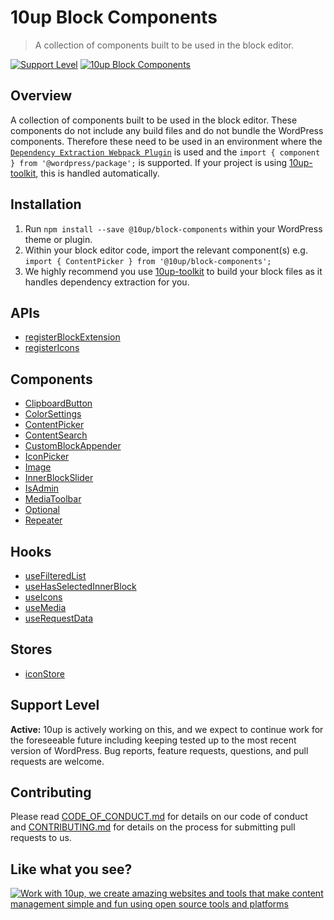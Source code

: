 # 10up Block Components

> A collection of components built to be used in the block editor.

[![Support Level](https://img.shields.io/badge/support-active-green.svg)](#support-level)
[![10up Block Components](https://img.shields.io/endpoint?url=https://dashboard.cypress.io/badge/simple/dnr1ke&style=flat&logo=cypress)](https://dashboard.cypress.io/projects/dnr1ke/runs)

## Overview

A collection of components built to be used in the block editor. These components do not include any build files and do not bundle the WordPress components. Therefore these need to be used in an environment where the [`Dependency Extraction Webpack Plugin`](https://www.npmjs.com/package/@wordpress/dependency-extraction-webpack-plugin) is used and the `import { component } from '@wordpress/package';` is supported. If your project is using [10up-toolkit](https://github.com/10up/10up-toolkit), this is handled automatically.

## Installation

1. Run `npm install --save @10up/block-components` within your WordPress theme or plugin.
2. Within your block editor code, import the relevant component(s) e.g. `import { ContentPicker } from '@10up/block-components';`
3. We highly recommend you use [10up-toolkit](https://github.com/10up/10up-toolkit) to build your block files as it handles dependency extraction for you.

## APIs

- [registerBlockExtension](./api/register-block-extension/)
- [registerIcons](./api/register-icons/)

## Components

- [ClipboardButton](./components/clipboard-button/)
- [ColorSettings](./components/color-settings/)
- [ContentPicker](./components/content-picker/)
- [ContentSearch](./components/content-search/)
- [CustomBlockAppender](./components/custom-block-appender/)
- [IconPicker](./components/icon-picker/)
- [Image](./components/image/)
- [InnerBlockSlider](./components/inner-block-slider/)
- [IsAdmin](./components//is-admin/)
- [MediaToolbar](./components/media-toolbar/)
- [Optional](./components/optional/)
- [Repeater](./components/repeater/)

## Hooks

- [useFilteredList](./hooks/use-filtered-list)
- [useHasSelectedInnerBlock](./hooks/use-has-selected-inner-block/)
- [useIcons](./hooks/use-icons/)
- [useMedia](./hooks/use-media/)
- [useRequestData](./hooks/use-request-data/)

## Stores

- [iconStore](./stores/icons)

## Support Level

__Active:__ 10up is actively working on this, and we expect to continue work for the foreseeable future including keeping tested up to the most recent version of WordPress.  Bug reports, feature requests, questions, and pull requests are welcome.

## Contributing

Please read [CODE_OF_CONDUCT.md](https://github.com/10up/block-components/blob/develop/CODE_OF_CONDUCT.md) for details on our code of conduct and [CONTRIBUTING.md](https://github.com/10up/block-components/blob/develop/CONTRIBUTING.md) for details on the process for submitting pull requests to us.

## Like what you see?

<a href="http://10up.com/contact/"><img src="https://10up.com/uploads/2016/10/10up-Github-Banner.png" alt="Work with 10up, we create amazing websites and tools that make content management simple and fun using open source tools and platforms"></a>
